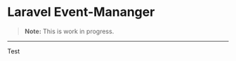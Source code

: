 Laravel Event-Mananger
======================

> **Note:** This is work in progress.

----------
Test
